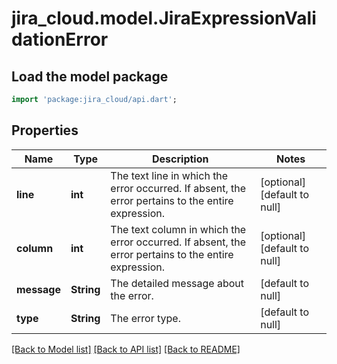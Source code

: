 # jira_cloud.model.JiraExpressionValidationError

## Load the model package
```dart
import 'package:jira_cloud/api.dart';
```

## Properties
Name | Type | Description | Notes
------------ | ------------- | ------------- | -------------
**line** | **int** | The text line in which the error occurred. If absent, the error pertains to the entire expression. | [optional] [default to null]
**column** | **int** | The text column in which the error occurred. If absent, the error pertains to the entire expression. | [optional] [default to null]
**message** | **String** | The detailed message about the error. | [default to null]
**type** | **String** | The error type. | [default to null]

[[Back to Model list]](../README.md#documentation-for-models) [[Back to API list]](../README.md#documentation-for-api-endpoints) [[Back to README]](../README.md)


